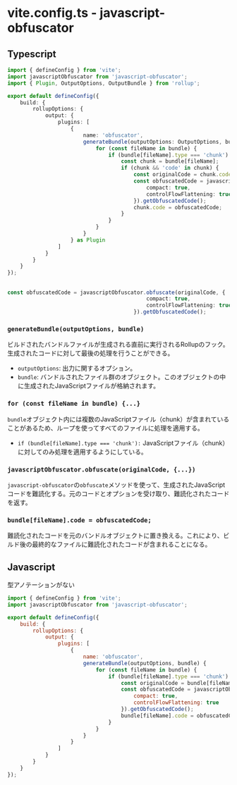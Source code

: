 # vite.config.ts - javascript-obfuscator

## Typescript

```ts
import { defineConfig } from 'vite';
import javascriptObfuscator from 'javascript-obfuscator';
import { Plugin, OutputOptions, OutputBundle } from 'rollup';

export default defineConfig({
    build: {
        rollupOptions: {
            output: {
                plugins: [
                    {
                        name: 'obfuscator',
                        generateBundle(outputOptions: OutputOptions, bundle: OutputBundle) {
                            for (const fileName in bundle) {
                                if (bundle[fileName].type === 'chunk') {
                                    const chunk = bundle[fileName];
                                    if (chunk && 'code' in chunk) {
                                        const originalCode = chunk.code;
                                        const obfuscatedCode = javascriptObfuscator.obfuscate(originalCode, {
                                            compact: true,
                                            controlFlowFlattening: true
                                        }).getObfuscatedCode();
                                        chunk.code = obfuscatedCode;
                                    }
                                }
                            }
                        }
                    } as Plugin
                ]
            }
        }
    }
});

```

## 

```ts
const obfuscatedCode = javascriptObfuscator.obfuscate(originalCode, {
                                            compact: true,
                                            controlFlowFlattening: true
                                        }).getObfuscatedCode();

```

### `generateBundle(outputOptions, bundle)`  
ビルドされたバンドルファイルが生成される直前に実行されるRollupのフック。生成されたコードに対して最後の処理を行うことができる。
- `outputOptions`: 出力に関するオプション。  
- `bundle`: バンドルされたファイル群のオブジェクト。このオブジェクトの中に生成されたJavaScriptファイルが格納されます。

### `for (const fileName in bundle) {...}`  
`bundle`オブジェクト内には複数のJavaScriptファイル（chunk）が含まれていることがあるため、ループを使ってすべてのファイルに処理を適用する。  
- `if (bundle[fileName].type === 'chunk'):` JavaScriptファイル（chunk）に対してのみ処理を適用するようにしている。

### `javascriptObfuscator.obfuscate(originalCode, {...})`  
`javascript-obfuscator`の`obfuscate`メソッドを使って、生成されたJavaScriptコードを難読化する。元のコードとオプションを受け取り、難読化されたコードを返す。 
  
### `bundle[fileName].code = obfuscatedCode;`   
難読化されたコードを元のバンドルオブジェクトに置き換える。これにより、ビルド後の最終的なファイルに難読化されたコードが含まれることになる。



## Javascript

型アノテーションがない

```js
import { defineConfig } from 'vite';
import javascriptObfuscator from 'javascript-obfuscator';

export default defineConfig({
    build: {
        rollupOptions: {
            output: {
                plugins: [
                    {
                        name: 'obfuscator',
                        generateBundle(outputOptions, bundle) {
                            for (const fileName in bundle) {
                                if (bundle[fileName].type === 'chunk') {
                                    const originalCode = bundle[fileName].code;
                                    const obfuscatedCode = javascriptObfuscator.obfuscate(originalCode, {
                                        compact: true,
                                        controlFlowFlattening: true
                                    }).getObfuscatedCode();
                                    bundle[fileName].code = obfuscatedCode;
                                }
                            }
                        }
                    }
                ]
            }
        }
    }
});

```
